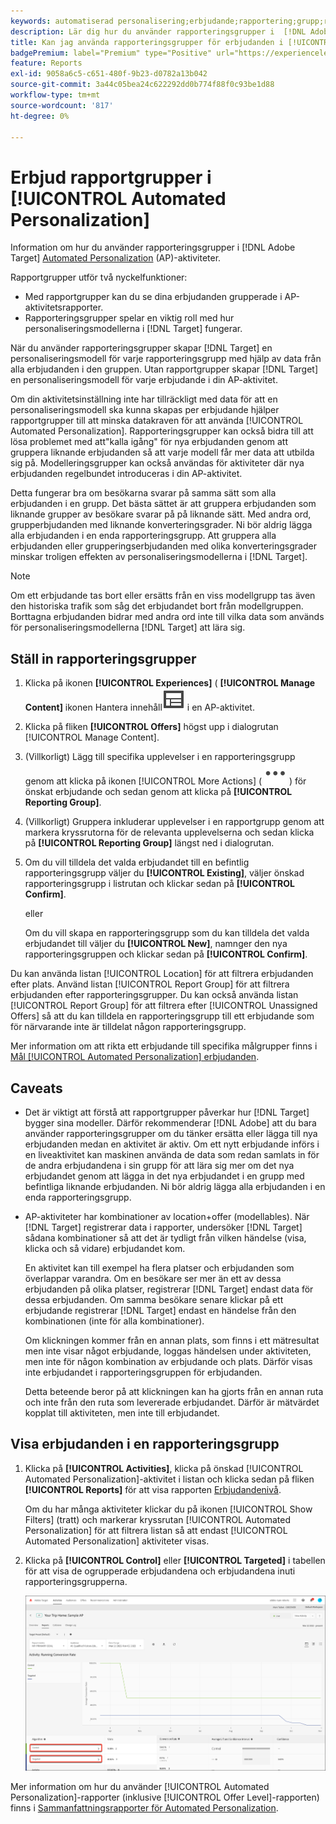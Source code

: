 ```yaml
---
keywords: automatiserad personalisering;erbjudande;rapportering;grupp;rapporteringsgrupp;ap
description: Lär dig hur du använder rapporteringsgrupper i  [!DNL Adobe Target] [!UICONTROL Automated Personalization] aktiviteter.
title: Kan jag använda rapporteringsgrupper för erbjudanden i [!UICONTROL Automated Personalization] aktiviteter?
badgePremium: label="Premium" type="Positive" url="https://experienceleague.adobe.com/docs/target/using/introduction/intro.html?lang=en#premium newtab=true" tooltip="Se vad som ingår i Target Premium."
feature: Reports
exl-id: 9058a6c5-c651-480f-9b23-d0782a13b042
source-git-commit: 3a44c05bea24c622292dd0b774f88f0c93be1d88
workflow-type: tm+mt
source-wordcount: '817'
ht-degree: 0%

---
```


# Erbjud rapportgrupper i [!UICONTROL Automated Personalization]

Information om hur du använder rapporteringsgrupper i [!DNL Adobe Target] [Automated Personalization](/help/main/c-activities/t-automated-personalization/automated-personalization.md) (AP)-aktiviteter.

Rapportgrupper utför två nyckelfunktioner:

* Med rapportgrupper kan du se dina erbjudanden grupperade i AP-aktivitetsrapporter.
* Rapporteringsgrupper spelar en viktig roll med hur personaliseringsmodellerna i [!DNL Target] fungerar.

När du använder rapporteringsgrupper skapar [!DNL Target] en personaliseringsmodell för varje rapporteringsgrupp med hjälp av data från alla erbjudanden i den gruppen. Utan rapportgrupper skapar [!DNL Target] en personaliseringsmodell för varje erbjudande i din AP-aktivitet.

Om din aktivitetsinställning inte har tillräckligt med data för att en personaliseringsmodell ska kunna skapas per erbjudande hjälper rapportgrupper till att minska datakraven för att använda [!UICONTROL Automated Personalization]. Rapporteringsgrupper kan också bidra till att lösa problemet med att&quot;kalla igång&quot; för nya erbjudanden genom att gruppera liknande erbjudanden så att varje modell får mer data att utbilda sig på. Modelleringsgrupper kan också användas för aktiviteter där nya erbjudanden regelbundet introduceras i din AP-aktivitet.

Detta fungerar bra om besökarna svarar på samma sätt som alla erbjudanden i en grupp. Det bästa sättet är att gruppera erbjudanden som liknande grupper av besökare svarar på på liknande sätt. Med andra ord, grupperbjudanden med liknande konverteringsgrader. Ni bör aldrig lägga alla erbjudanden i en enda rapporteringsgrupp. Att gruppera alla erbjudanden eller grupperingserbjudanden med olika konverteringsgrader minskar troligen effekten av personaliseringsmodellerna i [!DNL Target].

>[!NOTE]
>
>Om ett erbjudande tas bort eller ersätts från en viss modellgrupp tas även den historiska trafik som såg det erbjudandet bort från modellgruppen. Borttagna erbjudanden bidrar med andra ord inte till vilka data som används för personaliseringsmodellerna [!DNL Target] att lära sig.

## Ställ in rapporteringsgrupper

1. Klicka på ikonen **[!UICONTROL Experiences]** ( **[!UICONTROL Manage Content]** ikonen Hantera innehåll![ ) på sidan ](/help/main/assets/icons/Experience.svg) i en AP-aktivitet.
1. Klicka på fliken **[!UICONTROL Offers]** högst upp i dialogrutan [!UICONTROL Manage Content].
1. (Villkorligt) Lägg till specifika upplevelser i en rapporteringsgrupp genom att klicka på ikonen [!UICONTROL More Actions] ( ![ikonen Fler åtgärder](/help/main/assets/icons/MoreSmall.svg) ) för önskat erbjudande och sedan genom att klicka på **[!UICONTROL Reporting Group]**.

1. (Villkorligt) Gruppera inkluderar upplevelser i en rapportgrupp genom att markera kryssrutorna för de relevanta upplevelserna och sedan klicka på **[!UICONTROL Reporting Group]** längst ned i dialogrutan.

1. Om du vill tilldela det valda erbjudandet till en befintlig rapporteringsgrupp väljer du **[!UICONTROL Existing]**, väljer önskad rapporteringsgrupp i listrutan och klickar sedan på **[!UICONTROL Confirm]**.

   eller

   Om du vill skapa en rapporteringsgrupp som du kan tilldela det valda erbjudandet till väljer du **[!UICONTROL New]**, namnger den nya rapporteringsgruppen och klickar sedan på **[!UICONTROL Confirm]**.

Du kan använda listan [!UICONTROL Location] för att filtrera erbjudanden efter plats. Använd listan [!UICONTROL Report Group] för att filtrera erbjudanden efter rapporteringsgrupper. Du kan också använda listan [!UICONTROL Report Group] för att filtrera efter [!UICONTROL Unassigned Offers] så att du kan tilldela en rapporteringsgrupp till ett erbjudande som för närvarande inte är tilldelat någon rapporteringsgrupp.

Mer information om att rikta ett erbjudande till specifika målgrupper finns i [Mål [!UICONTROL Automated Personalization] erbjudanden](/help/main/c-activities/t-automated-personalization/ap-target-offers.md#task_F207ED7A41B84FD39BB6FCBFABF4B23E).

## Caveats

* Det är viktigt att förstå att rapportgrupper påverkar hur [!DNL Target] bygger sina modeller. Därför rekommenderar [!DNL Adobe] att du bara använder rapporteringsgrupper om du tänker ersätta eller lägga till nya erbjudanden medan en aktivitet är aktiv. Om ett nytt erbjudande införs i en liveaktivitet kan maskinen använda de data som redan samlats in för de andra erbjudandena i sin grupp för att lära sig mer om det nya erbjudandet genom att lägga in det nya erbjudandet i en grupp med befintliga liknande erbjudanden. Ni bör aldrig lägga alla erbjudanden i en enda rapporteringsgrupp.

* AP-aktiviteter har kombinationer av location+offer (modellables). När [!DNL Target] registrerar data i rapporter, undersöker [!DNL Target] sådana kombinationer så att det är tydligt från vilken händelse (visa, klicka och så vidare) erbjudandet kom.

  En aktivitet kan till exempel ha flera platser och erbjudanden som överlappar varandra. Om en besökare ser mer än ett av dessa erbjudanden på olika platser, registrerar [!DNL Target] endast data för dessa erbjudanden. Om samma besökare senare klickar på ett erbjudande registrerar [!DNL Target] endast en händelse från den kombinationen (inte för alla kombinationer).

  Om klickningen kommer från en annan plats, som finns i ett mätresultat men inte visar något erbjudande, loggas händelsen under aktiviteten, men inte för någon kombination av erbjudande och plats. Därför visas inte erbjudandet i rapporteringsgruppen för erbjudanden.

  Detta beteende beror på att klickningen kan ha gjorts från en annan ruta och inte från den ruta som levererade erbjudandet. Därför är mätvärdet kopplat till aktiviteten, men inte till erbjudandet.

## Visa erbjudanden i en rapporteringsgrupp

1. Klicka på **[!UICONTROL Activities]**, klicka på önskad [!UICONTROL Automated Personalization]-aktivitet i listan och klicka sedan på fliken **[!UICONTROL Reports]** för att visa rapporten [Erbjudandenivå](/help/main/c-reports/personalization-reports/reports-ap.md).

   Om du har många aktiviteter klickar du på ikonen [!UICONTROL Show Filters] (tratt) och markerar kryssrutan [!UICONTROL Automated Personalization] för att filtrera listan så att endast [!UICONTROL Automated Personalization] aktiviteter visas.

1. Klicka på **[!UICONTROL Control]** eller **[!UICONTROL Targeted]** i tabellen för att visa de ogrupperade erbjudandena och erbjudandena inuti rapporteringsgrupperna.

   ![Erbjudandegrupper: Kontroll och målinriktning](/help/main/c-reports/c-report-settings/assets/offer-groups.png)

Mer information om hur du använder [!UICONTROL Automated Personalization]-rapporter (inklusive [!UICONTROL Offer Level]-rapporten) finns i [Sammanfattningsrapporter för Automated Personalization](/help/main/c-reports/personalization-reports/reports-ap.md).
